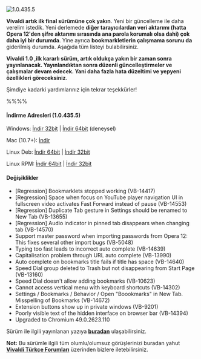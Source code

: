 ![1.0.435.5](http://res.cloudinary.com/vivaldi/image/upload/v1459367858/4355_j3mtki.png#full-width)

**Vivaldi artık ilk final sürümüne çok yakın**. Yeni bir güncelleme ile daha verelim istedik. Yeni derlemede **diğer tarayıcılardan veri aktarımı (hatta Opera 12'den şifre aktarımı sırasında ana parola korumalı olsa dahi) çok daha iyi bir durumda**. Yine ayrıca **bookmarkletlerin çalışmama sorunu da** giderilmiş durumda. Aşağıda tüm listeyi bulabilirsiniz.

**Vivaldi 1.0 ,ilk kararlı sürüm, artık oldukça yakın bir zaman sonra yayınlanacak. Yayınlandıktan sonra düzenli güncelleştirmeler ve çalışmalar devam edecek. Yani daha fazla hata düzeltimi ve yepyeni özellikleri göreceksiniz**.

Şimdiye kadarki yardımlarınız için tekrar teşekkürler!

%%%%

#### İndirme Adresleri (1.0.435.5)

Windows: [İndir 32bit](https://vivaldi.com/download/download.php?f=Vivaldi.1.0.435.5.exe) | [İndir 64bit](https://vivaldi.com/download/download.php?f=Vivaldi.1.0.435.5.x64.exe) (deneysel)

Mac (10.7+): [İndir](https://vivaldi.com/download/download.php?f=Vivaldi.1.0.435.5.dmg)

Linux Deb: [İndir 64bit](https://vivaldi.com/download/download.php?f=vivaldi-snapshot_1.0.435.5-1_amd64.deb) | [İndir 32bit](https://vivaldi.com/download/download.php?f=vivaldi-snapshot_1.0.435.5-1_i386.de)

Linux RPM: [İndir 64bit](https://vivaldi.com/download/download.php?f=vivaldi-snapshot-1.0.435.5-1.x86_64.rpm) | [İndir 32bit](https://vivaldi.com/download/download.php?f=vivaldi-snapshot-1.0.435.5-1.i386.rpm)


#### Değişiklikler

* [Regression] Bookmarklets stopped working (VB-14417)
* [Regression] Space when focus on YouTube player navigation UI in fullscreen video activates Fast Forward instead of pause (VB-14553)
* [Regression] Duplicate Tab gesture in Settings should be renamed to New Tab (VB-13655)
* [Regression] Audio indicator in pinned tab disappears when changing tab (VB-14570)
* Support master password when importing passwords from Opera 12: This fixes several other import bugs (VB-5048)
* Typing too fast leads to incorrect auto complete (VB-14639)
* Capitalisation problem through URL auto complete (VB-13990)
* Auto complete on bookmarks title fails if title has space (VB-14640)
* Speed Dial group deleted to Trash but not disappearing from Start Page (VB-13160)
* Speed Dial doesn't allow adding bookmarks (VB-10623)
* Cannot access vertical menu with keyboard shortcuts (VB-14302)
* Settings / Bookmarks / Behavior / Open "Boookmarks" in New Tab. Misspelling of Bookmarks (VB-14672)
* Extension buttons show up in private windows (VB-9201)
* Poorly visible text of the hidden interface on browser bar (VB-14394)
* Upgraded to Chromium 49.0.2623.110


Sürüm ile ilgili yayınlanan yazıya  **[buradan](https://vivaldi.net/en-US/teamblog/97-snapshot-1-0-435-5-closing-in-on-a-final)** ulaşabilirsiniz.

**Not:** Bu sürümle ilgili tüm olumlu/olumsuz görüşlerinizi buradan yahut **[Vivaldi Türkçe Forumları](https://vivaldi.net/forum/turkish)** üzerinden bizlere iletebilirsiniz.
